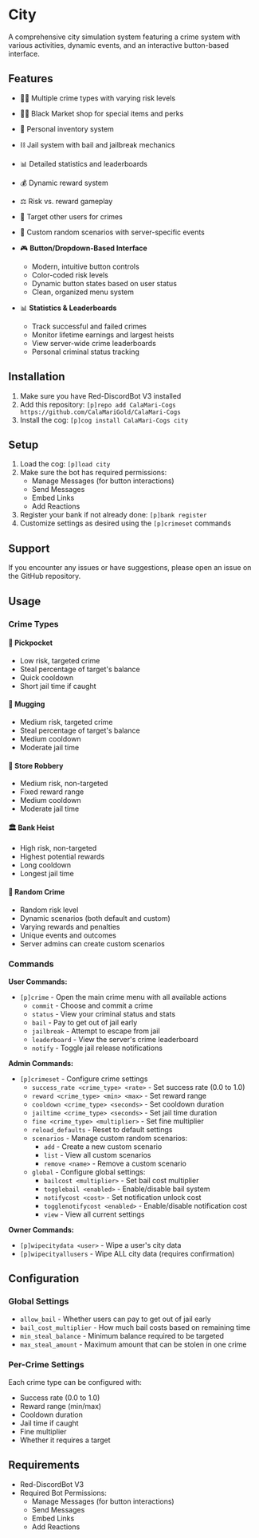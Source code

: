 # City

A comprehensive city simulation system featuring a crime system with various activities, dynamic events, and an interactive button-based interface.

## Features

- 🦹‍♂️ Multiple crime types with varying risk levels
- 🏴‍☠️ Black Market shop for special items and perks
- 🎒 Personal inventory system
- ⛓️ Jail system with bail and jailbreak mechanics
- 📊 Detailed statistics and leaderboards
- 💰 Dynamic reward system
- ⚖️ Risk vs. reward gameplay
- 🎯 Target other users for crimes
- 🎲 Custom random scenarios with server-specific events

- 🎮 **Button/Dropdown-Based Interface**
  - Modern, intuitive button controls
  - Color-coded risk levels
  - Dynamic button states based on user status
  - Clean, organized menu system

- 📊 **Statistics & Leaderboards**
  - Track successful and failed crimes
  - Monitor lifetime earnings and largest heists
  - View server-wide crime leaderboards
  - Personal criminal status tracking

## Installation

1. Make sure you have Red-DiscordBot V3 installed
2. Add this repository: `[p]repo add CalaMari-Cogs https://github.com/CalaMariGold/CalaMari-Cogs`
3. Install the cog: `[p]cog install CalaMari-Cogs city`

## Setup

1. Load the cog: `[p]load city`
2. Make sure the bot has required permissions:
   - Manage Messages (for button interactions)
   - Send Messages
   - Embed Links
   - Add Reactions
3. Register your bank if not already done: `[p]bank register`
4. Customize settings as desired using the `[p]crimeset` commands

## Support

If you encounter any issues or have suggestions, please open an issue on the GitHub repository.

## Usage

### Crime Types

#### 🧤 Pickpocket
- Low risk, targeted crime
- Steal percentage of target's balance
- Quick cooldown
- Short jail time if caught

#### 🔪 Mugging
- Medium risk, targeted crime
- Steal percentage of target's balance
- Medium cooldown
- Moderate jail time

#### 🏪 Store Robbery
- Medium risk, non-targeted
- Fixed reward range
- Medium cooldown
- Moderate jail time

#### 🏛️ Bank Heist
- High risk, non-targeted
- Highest potential rewards
- Long cooldown
- Longest jail time

#### 🎲 Random Crime
- Random risk level
- Dynamic scenarios (both default and custom)
- Varying rewards and penalties
- Unique events and outcomes
- Server admins can create custom scenarios

### Commands

**User Commands:**
- `[p]crime` - Open the main crime menu with all available actions
  - `commit` - Choose and commit a crime
  - `status` - View your criminal status and stats
  - `bail` - Pay to get out of jail early
  - `jailbreak` - Attempt to escape from jail
  - `leaderboard` - View the server's crime leaderboard
  - `notify` - Toggle jail release notifications

**Admin Commands:**
- `[p]crimeset` - Configure crime settings
  - `success_rate <crime_type> <rate>` - Set success rate (0.0 to 1.0)
  - `reward <crime_type> <min> <max>` - Set reward range
  - `cooldown <crime_type> <seconds>` - Set cooldown duration
  - `jailtime <crime_type> <seconds>` - Set jail time duration
  - `fine <crime_type> <multiplier>` - Set fine multiplier
  - `reload_defaults` - Reset to default settings
  - `scenarios` - Manage custom random scenarios:
    - `add` - Create a new custom scenario
    - `list` - View all custom scenarios
    - `remove <name>` - Remove a custom scenario
  - `global` - Configure global settings:
    - `bailcost <multiplier>` - Set bail cost multiplier
    - `togglebail <enabled>` - Enable/disable bail system
    - `notifycost <cost>` - Set notification unlock cost
    - `togglenotifycost <enabled>` - Enable/disable notification cost
    - `view` - View all current settings

**Owner Commands:**
- `[p]wipecitydata <user>` - Wipe a user's city data
- `[p]wipecityallusers` - Wipe ALL city data (requires confirmation)

## Configuration

### Global Settings
- `allow_bail` - Whether users can pay to get out of jail early
- `bail_cost_multiplier` - How much bail costs based on remaining time
- `min_steal_balance` - Minimum balance required to be targeted
- `max_steal_amount` - Maximum amount that can be stolen in one crime

### Per-Crime Settings
Each crime type can be configured with:
- Success rate (0.0 to 1.0)
- Reward range (min/max)
- Cooldown duration
- Jail time if caught
- Fine multiplier
- Whether it requires a target

## Requirements

- Red-DiscordBot V3
- Required Bot Permissions:
  - Manage Messages (for button interactions)
  - Send Messages
  - Embed Links
  - Add Reactions 